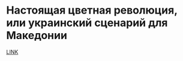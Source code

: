 # Настоящая цветная революция, или украинский сценарий для Македонии



[LINK](https://varlamov.ru/1696948.html)